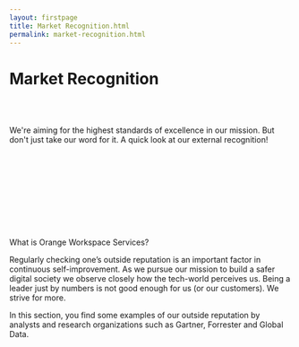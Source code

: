 ```yaml
---
layout: firstpage
title: Market Recognition.html
permalink: market-recognition.html
---
```


<style type="text/css">
    .bgimg {
        background-image: url('../images/marketrecognition-bg.jpg');
        background-position: center top 20%;
        background-size: cover;
        background-repeat: no-repeat
    }

    .jumbotron-height-300 {
        height: 300px;
   }

    .jumbotron-height-600 {
        height: 600px;
   }

    .jumbotron-height-900 {
        height: 900px;
   }
</style>

<div class="jumbotron jumbotron-height-300 bgimg">
    <div class="container">
        <h1>Market Recognition</h1>
        <br>
        <br>
        <p>We're aiming for the highest standards of excellence in our mission. But don't just take our word for it. A quick look at our external recognition!</p>
    </div>
</div>

<div class="jumbotron jumbotron-height-900">
    <div class="container">
        <div class="col-md-6">
            <h7 class="header-light regular-pad">What is Orange Workspace Services?</h7>
                <p class="lead">Regularly checking one’s outside reputation is an important factor in continuous self-improvement. As we pursue our mission to build a safer digital society we observe closely how the tech-world perceives us. Being a leader just by numbers is not good enough for us (or our customers). We strive for more.</p> 
                <p class="lead">In this section, you find some examples of our outside reputation by analysts and research organizations such as Gartner, Forrester and Global Data.</p>
        </div>
        <div class="col-md-6">
        </div>
    </div>
</div>